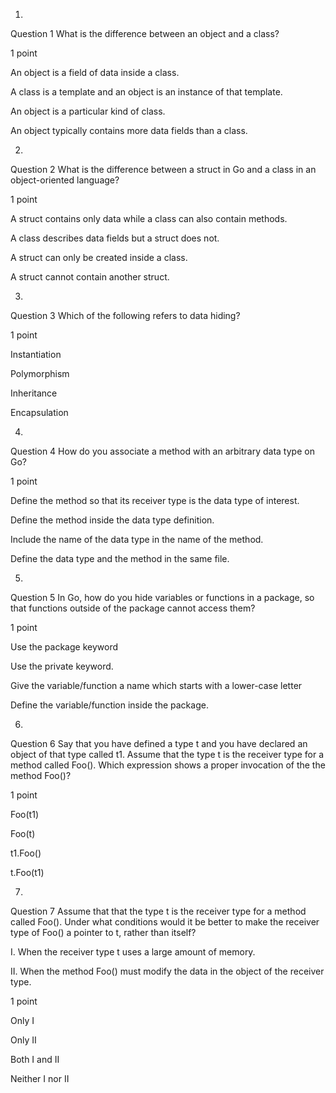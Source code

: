 1.
Question 1
What is the difference between an object and a class?

1 point

An object is a field of data inside a class.


A class is a template and an object is an instance of that template.


An object is a particular kind of class.


An object typically contains more data fields than a class.

2.
Question 2
What is the difference between a struct in Go and a class in an object-oriented language?

1 point

A struct contains only data while a class can also contain methods.


A class describes data fields but a struct does not.


A struct can only be created inside a class.


A struct cannot contain another struct.

3.
Question 3
Which of the following refers to data hiding?

1 point

Instantiation


Polymorphism


Inheritance


Encapsulation

4.
Question 4
How do you associate a method with an arbitrary data type on Go?

1 point

Define the method so that its receiver type is the data type of interest.


Define the method inside the data type definition.


Include the name of the data type in the name of the method.


Define the data type and the method in the same file.

5.
Question 5
In Go, how do you hide variables or functions in a package, so that functions outside of the package cannot access them?

1 point

Use the package keyword


Use the private keyword.


Give the variable/function a name which starts with a lower-case letter


Define the variable/function inside the package.

6.
Question 6
Say that you have defined a type t and you have declared an object of that type called t1. Assume that the type t is the receiver type for a method called Foo(). Which expression shows a proper invocation of the the method Foo()?

1 point

Foo(t1)


Foo(t)


t1.Foo()


t.Foo(t1)

7.
Question 7
Assume that that the type t is the receiver type for a method called Foo(). Under what conditions would it be better to make the receiver type of Foo() a pointer to t, rather than itself?

I. When the receiver type t uses a large amount of memory.

II. When the method Foo() must modify the data in the object of the receiver type.

1 point

Only I


Only II


Both I and II


Neither I nor II
